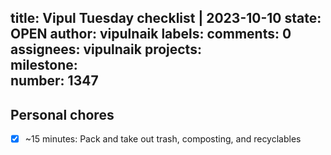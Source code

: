 title:	Vipul Tuesday checklist | 2023-10-10
state:	OPEN
author:	vipulnaik
labels:	
comments:	0
assignees:	vipulnaik
projects:	
milestone:	
number:	1347
--
## Personal chores

- [x] ~15 minutes: Pack and take out trash, composting, and recyclables
